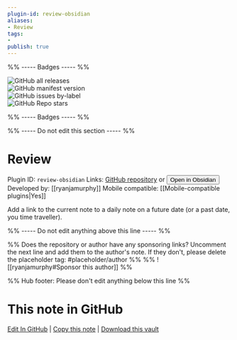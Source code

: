 ```yaml
---
plugin-id: review-obsidian
aliases:
- Review
tags: 
- 
publish: true
---
```


%% ----- Badges ----- %%

![GitHub all releases](https://img.shields.io/github/downloads/ryanjamurphy/review-obsidian/total?color=573E7A&logo=github&style=for-the-badge)   
![GitHub manifest version](https://img.shields.io/github/manifest-json/v/ryanjamurphy/review-obsidian?color=573E7A&logo=github&style=for-the-badge)   
![GitHub issues by-label](https://img.shields.io/github/issues/ryanjamurphy/review-obsidian/help%20wanted?color=573E7A&logo=github&style=for-the-badge)   
![GitHub Repo stars](https://img.shields.io/github/stars/ryanjamurphy/review-obsidian?color=573E7A&logo=github&style=for-the-badge)

%% ----- Badges ----- %%

%% ----- Do not edit this section ----- %%

# Review

Plugin ID: `review-obsidian`
Links: [GitHub repository](https://github.com/ryanjamurphy/review-obsidian) or [<button id=HH>Open in Obsidian</button>](obsidian://goto-plugin?id=review-obsidian)
Developed by: [[ryanjamurphy]]
Mobile compatible: [[Mobile-compatible plugins|Yes]]

Add a link to the current note to a daily note on a future date (or a past date, you time traveller).

%% ----- Do not edit anything above this line ----- %% 

%% Does the repository or author have any sponsoring links? Uncomment the next line and add them to the author's note. If they don't, please delete the placeholder tag: #placeholder/author %%
%% ![[ryanjamurphy#Sponsor this author]] %%

%% Hub footer: Please don't edit anything below this line %%

# This note in GitHub

<span class="git-footer">[Edit In GitHub](https://github.dev/obsidian-community/obsidian-hub/blob/main/02%20-%20Community%20Expansions/02.05%20All%20Community%20Expansions/Plugins/review-obsidian.md "git-hub-edit-note") | [Copy this note](https://raw.githubusercontent.com/obsidian-community/obsidian-hub/main/02%20-%20Community%20Expansions/02.05%20All%20Community%20Expansions/Plugins/review-obsidian.md "git-hub-copy-note") | [Download this vault](https://github.com/obsidian-community/obsidian-hub/archive/refs/heads/main.zip "git-hub-download-vault") </span>
